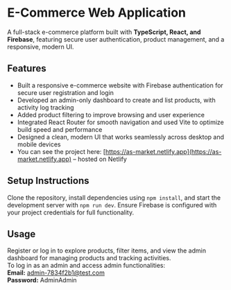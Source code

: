 # E-Commerce Web Application

A full-stack e-commerce platform built with **TypeScript, React, and Firebase**, featuring secure user authentication, product management, and a responsive, modern UI.

## Features
- Built a responsive e-commerce website with Firebase authentication for secure user registration and login
- Developed an admin-only dashboard to create and list products, with activity log tracking
- Added product filtering to improve browsing and user experience
- Integrated React Router for smooth navigation and used Vite to optimize build speed and performance
- Designed a clean, modern UI that works seamlessly across desktop and mobile devices
- You can see the project here: [https://as-market.netlify.app](https://as-market.netlify.app) – hosted on Netlify

## Setup Instructions
Clone the repository, install dependencies using `npm install`, and start the development server with `npm run dev`. Ensure Firebase is configured with your project credentials for full functionality.

## Usage
Register or log in to explore products, filter items, and view the admin dashboard for managing products and tracking activities.  
To log in as an admin and access admin functionalities:  
**Email:** admin-7834f2b1@test.com  
**Password:** AdminAdmin
